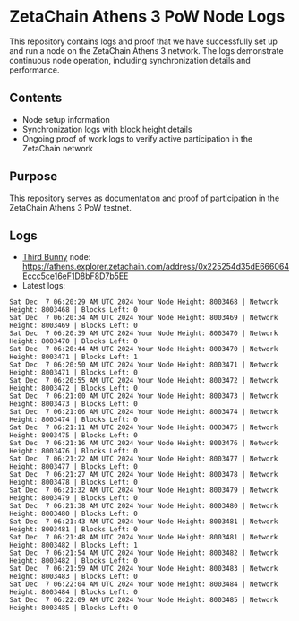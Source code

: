 # ZetaChain Athens 3 PoW Node Logs
This repository contains logs and proof that we have successfully set up and run a node on the ZetaChain Athens 3 network. The logs demonstrate continuous node operation, including synchronization details and performance.

## Contents
- Node setup information
- Synchronization logs with block height details
- Ongoing proof of work logs to verify active participation in the ZetaChain network

## Purpose
This repository serves as documentation and proof of participation in the ZetaChain Athens 3 PoW testnet.

## Logs

- [Third Bunny](https://thirdbunny.xyz/) node: https://athens.explorer.zetachain.com/address/0x225254d35dE666064Eccc5ce16eF1D8bF8D7b5EE
- Latest logs:
```
Sat Dec  7 06:20:29 AM UTC 2024 Your Node Height: 8003468 | Network Height: 8003468 | Blocks Left: 0
Sat Dec  7 06:20:34 AM UTC 2024 Your Node Height: 8003469 | Network Height: 8003469 | Blocks Left: 0
Sat Dec  7 06:20:39 AM UTC 2024 Your Node Height: 8003470 | Network Height: 8003470 | Blocks Left: 0
Sat Dec  7 06:20:44 AM UTC 2024 Your Node Height: 8003470 | Network Height: 8003471 | Blocks Left: 1
Sat Dec  7 06:20:50 AM UTC 2024 Your Node Height: 8003471 | Network Height: 8003471 | Blocks Left: 0
Sat Dec  7 06:20:55 AM UTC 2024 Your Node Height: 8003472 | Network Height: 8003472 | Blocks Left: 0
Sat Dec  7 06:21:00 AM UTC 2024 Your Node Height: 8003473 | Network Height: 8003473 | Blocks Left: 0
Sat Dec  7 06:21:06 AM UTC 2024 Your Node Height: 8003474 | Network Height: 8003474 | Blocks Left: 0
Sat Dec  7 06:21:11 AM UTC 2024 Your Node Height: 8003475 | Network Height: 8003475 | Blocks Left: 0
Sat Dec  7 06:21:16 AM UTC 2024 Your Node Height: 8003476 | Network Height: 8003476 | Blocks Left: 0
Sat Dec  7 06:21:22 AM UTC 2024 Your Node Height: 8003477 | Network Height: 8003477 | Blocks Left: 0
Sat Dec  7 06:21:27 AM UTC 2024 Your Node Height: 8003478 | Network Height: 8003478 | Blocks Left: 0
Sat Dec  7 06:21:32 AM UTC 2024 Your Node Height: 8003479 | Network Height: 8003479 | Blocks Left: 0
Sat Dec  7 06:21:38 AM UTC 2024 Your Node Height: 8003480 | Network Height: 8003480 | Blocks Left: 0
Sat Dec  7 06:21:43 AM UTC 2024 Your Node Height: 8003481 | Network Height: 8003481 | Blocks Left: 0
Sat Dec  7 06:21:48 AM UTC 2024 Your Node Height: 8003481 | Network Height: 8003482 | Blocks Left: 1
Sat Dec  7 06:21:54 AM UTC 2024 Your Node Height: 8003482 | Network Height: 8003482 | Blocks Left: 0
Sat Dec  7 06:21:59 AM UTC 2024 Your Node Height: 8003483 | Network Height: 8003483 | Blocks Left: 0
Sat Dec  7 06:22:04 AM UTC 2024 Your Node Height: 8003484 | Network Height: 8003484 | Blocks Left: 0
Sat Dec  7 06:22:09 AM UTC 2024 Your Node Height: 8003485 | Network Height: 8003485 | Blocks Left: 0
```
